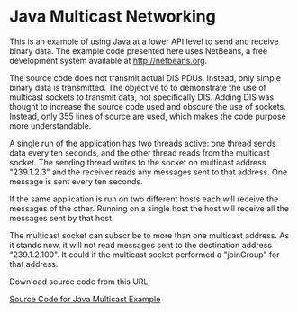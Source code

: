 # Java Multicast Networking

This is an example of using Java at a lower API level to send and receive
binary data. The example code presented here uses NetBeans, a free development system available at http://netbeans.org.

The source code does not transmit actual DIS PDUs. Instead, only simple binary data is transmitted. The objective to to demonstrate the use of multicast sockets to transmit data, not specifically DIS. Adding DIS was thought to increase the source code used and obscure the use of sockets. Instead, only 355 lines of source are used, which makes the code purpose more understandable.

A single run of the application has two threads active: one thread sends data every ten seconds, and the other thread reads from the multicast socket. The sending thread writes to the socket on multicast address "239.1.2.3" and the receiver reads any messages sent to that address. One message is sent every ten seconds.

If the same application is run on two different hosts each will receive the messages of the other. Running on a single host the host will receive all the messages sent by that host.

The multicast socket can subscribe to more than one multicast address. As it stands now, it will not read messages sent to the destination address "239.1.2.100". It could if the multicast socket performed a "joinGroup" for that address.

Download source code from this URL:

[Source Code for Java Multicast Example](https://github.com/mcgredonps/DIS_Tutorial_Multicast_Example)
